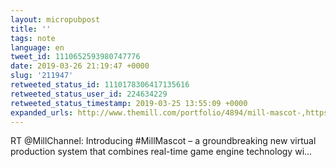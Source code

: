 ```yaml
---
layout: micropubpost
title: ''
tags: note
language: en
tweet_id: 1110652593980747776
date: 2019-03-26 21:19:47 +0000
slug: '211947'
retweeted_status_id: 1110178306417135616
retweeted_status_user_id: 224634229
retweeted_status_timestamp: 2019-03-25 13:55:09 +0000
expanded_urls: http://www.themill.com/portfolio/4894/mill-mascot-,https://twitter.com/MillChannel/status/1110178306417135616/video/1
---
```

RT @MillChannel: Introducing #MillMascot – a groundbreaking new virtual production system that combines real-time game engine technology wi…
